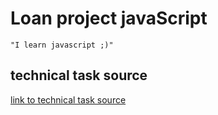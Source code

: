 # Loan project javaScript

    "I learn javascript ;)"

## technical task source

[link to technical task source](https://docs.google.com/document/d/1CjrqmuO8sdrEL8XbQjfSsK4_kcnxD_xAnoCUR66RwVA/edit)
